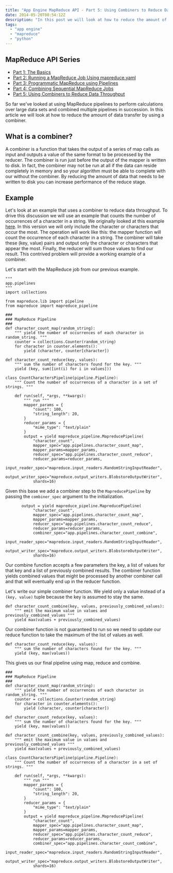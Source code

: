 ```yaml
---
title: "App Engine MapReduce API - Part 5: Using Combiners to Reduce Data Throughput"
date: 2014-05-20T08:54:12Z
description: "In this post we will look at how to reduce the amount of data transfer during a MapReduce job using a combiner."
tags: 
  - "app engine"
  - "mapreduce"
  - "python"
---
```


## MapReduce API Series

* [Part 1: The Basics](http://sookocheff.com/posts/2014-04-15-app-engine-mapreduce-api-part-1-the-basics/)
* [Part 2: Running a MapReduce Job Using mapreduce.yaml](http://sookocheff.com/posts/2014-04-22-app-engine-mapreduce-api-part-2-running-a-mapreduce-job-using-mapreduceyaml/)
* [Part 3: Programmatic MapReduce using Pipelines](http://sookocheff.com/posts/2014-04-30-app-engine-mapreduce-api-part-3-programmatic-mapreduce-using-pipelines/)
* [Part 4: Combining Sequential MapReduce Jobs](http://sookocheff.com/posts/2014-05-13-app-engine-mapreduce-api-part-4-combining-sequential-mapreduce-jobs/)
* [Part 5: Using Combiners to Reduce Data Throughput](http://sookocheff.com/posts/2014-05-20-app-engine-mapreduce-api-part-5-using-combiners-to-reduce-data-throughput/)

So far we've looked at using MapReduce pipelines to perform calculations over
large data sets and combined multiple pipelines in succession. In this article
we will look at how to reduce the amount of data transfer by using a combiner.

##  What is a combiner?

A combiner is a function that takes the output of a series of map calls as input and outputs a value of the same format to be processed by the reducer. The combiner is run just before the output of the mapper is written to disk. In fact, the combiner may not be run at all if the data can reside completely in memory and so your algorithm must be able to complete with our without the combiner. By reducing the amount of data that needs to be written to disk you can increase performance of the reduce stage. 

## Example

Let's look at an example that uses a combiner to reduce data throughput. To drive this discussion we will use an example that counts the number of occurrences of a character in a string. We originally looked at this example [here](http://sookocheff.com/posts/2014-04-30-app-engine-mapreduce-api-part-3-programmatic-mapreduce-using-pipelines/). In this version we will only include the character or characters that occur the most. The operation will work like this: the mapper function will count the occurrence of each character in a string. The combiner will take these (key, value) pairs and output only the character or characters that appear the most. Finally, the reducer will sum those values to find our result. This contrived problem will provide a working example of a combiner.

Let's start with the MapReduce job from our previous example.

```
"""
app.pipelines
"""
import collections

from mapreduce.lib import pipeline
from mapreduce import mapreduce_pipeline

###
### MapReduce Pipeline
###
def character_count_map(random_string):
    """ yield the number of occurrences of each character in random_string. """
    counter = collections.Counter(random_string)
    for character in counter.elements():
        yield (character, counter[character])

def character_count_reduce(key, values):
    """ sum the number of characters found for the key. """
    yield (key, sum([int(i) for i in values]))

class CountCharactersPipeline(pipeline.Pipeline):
    """ Count the number of occurrences of a character in a set of strings. """

    def run(self, *args, **kwargs):
        """ run """
        mapper_params = {
            "count": 100,
            "string_length": 20,
        }
        reducer_params = {
            "mime_type": "text/plain"
        }
        output = yield mapreduce_pipeline.MapreducePipeline(
            "character_count",
            mapper_spec="app.pipelines.character_count_map",
            mapper_params=mapper_params,
            reducer_spec="app.pipelines.character_count_reduce",
            reducer_params=reducer_params,
            input_reader_spec="mapreduce.input_readers.RandomStringInputReader",
            output_writer_spec="mapreduce.output_writers.BlobstoreOutputWriter",
            shards=16)
```

Given this base we add a combiner step to the `MapreducePipeline` by passing the `combiner_spec` argument to the initialization.

```
       output = yield mapreduce_pipeline.MapreducePipeline(
            "character_count",
            mapper_spec="app.pipelines.character_count_map",
            mapper_params=mapper_params,
            reducer_spec="app.pipelines.character_count_reduce",
            reducer_params=reducer_params,
            combiner_spec="app.pipelines.character_count_combine",
            input_reader_spec="mapreduce.input_readers.RandomStringInputReader",
            output_writer_spec="mapreduce.output_writers.BlobstoreOutputWriter",
            shards=16)
```

Our combine function accepts a few parameters the key, a list of values for that key and a list of previously combined results. The combiner function yields combined values that might be processed by another combiner call and that will eventually end up in the reducer function.

Let's write our simple combiner function. We yield only a value instead of a `(key, value)` tuple because the key is assumed to stay the same.

```
def character_count_combine(key, values, previously_combined_values):
    """ emit the maximum value in values and previously_combined_values """
    yield max(values + previously_combined_values)
```

Our combiner function is not guaranteed to run so we need to update our reduce function to take the maximum of the list of values as well.

```
def character_count_reduce(key, values):
    """ sum the number of characters found for the key. """
    yield (key, max(values))
```

This gives us our final pipeline using map, reduce and combine.

```
###
### MapReduce Pipeline
###
def character_count_map(random_string):
    """ yield the number of occurrences of each character in random_string. """
    counter = collections.Counter(random_string)
    for character in counter.elements():
        yield (character, counter[character])

def character_count_reduce(key, values):
    """ sum the number of characters found for the key. """
    yield (key, max(values))

def character_count_combine(key, values, previously_combined_values):
    """ emit the maximum value in values and previously_combined_values """
    yield max(values + previously_combined_values)

class CountCharactersPipeline(pipeline.Pipeline):
    """ Count the number of occurrences of a character in a set of strings. """

    def run(self, *args, **kwargs):
        """ run """
        mapper_params = {
            "count": 100,
            "string_length": 20,
        }
        reducer_params = {
            "mime_type": "text/plain"
        }
        output = yield mapreduce_pipeline.MapreducePipeline(
            "character_count",
            mapper_spec="app.pipelines.character_count_map",
            mapper_params=mapper_params,
            reducer_spec="app.pipelines.character_count_reduce",
            reducer_params=reducer_params,
            combiner_spec="app.pipelines.character_count_combine",
            input_reader_spec="mapreduce.input_readers.RandomStringInputReader",
            output_writer_spec="mapreduce.output_writers.BlobstoreOutputWriter",
            shards=16)
```


